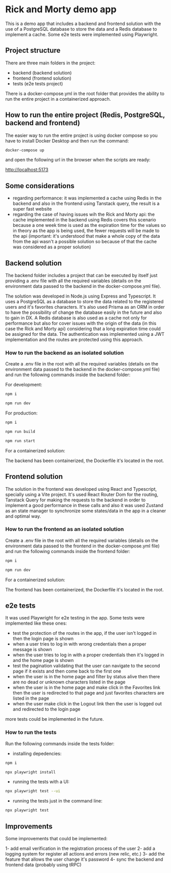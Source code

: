 # Rick and Morty demo app

This is a demo app that includes a backend and frontend solution with the use of a PostgreSQL database to store the data and a Redis database to implement a cache. Some e2e tests were implemented using Playwright.

## Project structure

There are three main folders in the project:

- backend (backend solution)
- frontend (frontend solution)
- tests (e2e tests project)

There is a docker-compose.yml in the root folder that provides the ability to run the entire project in a containerized approach.

## How to run the entire project (Redis, PostgreSQL, backend and frontend)

The easier way to run the entire project is using docker compose so you have to install Docker Desktop and then run the command:

```bash
docker-compose up
```

and open the following url in the browser when the scripts are ready:

[http://localhost:5173](http://localhost:5173)

## Some considerations

- regarding performance: it was implemented a cache using Redis in the backend and also in the frontend using Tanstack query, the result is a super fast website
- regarding the case of having issues wih the Rick and Morty api: the cache implemented in the backend using Redis covers this scenario because a one week time is used as the expiration time for the values so in theory as the app is being used, the fewer requests will be made to the api (important: it's understood that make a whole copy of the data from the api wasn't a possible solution so because of that the cache was considered as a proper solution)

## Backend solution

The backend folder includes a project that can be executed by itself just providing a .env file with all the required variables (details on the environment data passed to the backend in the docker-compose.yml file).

The solution was developed in Node.js using Express and Typescript. It uses a PostgreSQL as a database to store the data related to the registered users and it's favorites characters. It's also used Prisma as an ORM in order to have the possibility of change the database easily in the future and also to gain in DX. A Redis database is also used as a cache not only for performance but also for cover issues with the origin of the data (in this case the Rick and Morty api) considering that a long expiration time could be assigned for the data. The authentication was implemented using a JWT implementation and the routes are protected using this approach.

### How to run the backend as an isolated solution

Create a .env file in the root with all the required variables (details on the environment data passed to the backend in the docker-compose.yml file) and run the following commands inside the backend folder:

For development:

```bash
npm i
```

```bash
npm run dev
```

For production:

```bash
npm i
```

```bash
npm run build
```

```bash
npm run start
```

For a containerized solution:

The backend has been containerized, the Dockerfile it's located in the root.

## Frontend solution

The solution in the frontend was developed using React and Typescript, specially using a Vite project. It's used React Router Dom for the routing, Tanstack Query for making the requests to the backend in order to implement a good performance in these calls and also it was used Zustand as an state manager to synchronize some states/data in the app in a cleaner and optimal way.

### How to run the frontend as an isolated solution

Create a .env file in the root with all the required variables (details on the environment data passed to the frontend in the docker-compose.yml file) and run the following commands inside the frontend folder:

```bash
npm i
```

```bash
npm run dev
```

For a containerized solution:

The frontend has been containerized, the Dockerfile it's located in the root.

## e2e tests

It was used Playwright for e2e testing in the app. Some tests were implemented like these ones:

- test the protection of the routes in the app, if the user isn't logged in then the login page is shown
- when a user tries to log in with wrong credentials then a proper message is shown
- when the user tries to log in with a proper credentials then it's logged in and the home page is shown
- test the pagination validating that the user can navigate to the second page if it exists and then come back to the first one
- when the user is in the home page and filter by status alive then there are no dead or unknown characters listed in the page
- when the user is in the home page and make click in the Favorites link then the user is redirected to that page and just favorites characters are listed in the page
- when the user make click in the Logout link then the user is logged out and redirected to the login page

more tests could be implemented in the future.

### How to run the tests

Run the following commands inside the tests folder:

- installing depedencies:

```bash
npm i
```

```bash
npx playwright install
```

- running the tests with a UI:

```bash
npx playwright test --ui
```

- running the tests just in the command line:

```bash
npx playwright test
```

## Improvements

Some improvements that could be implemented:

1- add email verification in the registration process of the user
2- add a logging system for register all actions and errors (new relic, etc.)
3- add the feature that allows the user change it's password
4- sync the backend and frontend data (probably using tRPC)